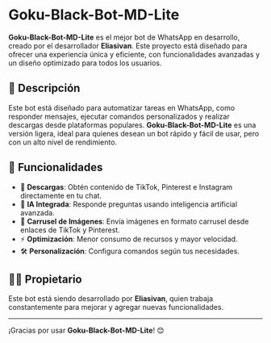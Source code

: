 # Goku-Black-Bot-MD-Lite

**Goku-Black-Bot-MD-Lite** es el mejor bot de WhatsApp en desarrollo, creado por el desarrollador **Eliasivan**. Este proyecto está diseñado para ofrecer una experiencia única y eficiente, con funcionalidades avanzadas y un diseño optimizado para todos los usuarios.

## 📜 Descripción

Este bot está diseñado para automatizar tareas en WhatsApp, como responder mensajes, ejecutar comandos personalizados y realizar descargas desde plataformas populares. **Goku-Black-Bot-MD-Lite** es una versión ligera, ideal para quienes desean un bot rápido y fácil de usar, pero con un alto nivel de rendimiento.

## 🚀 Funcionalidades

- 📌 **Descargas**: Obtén contenido de TikTok, Pinterest e Instagram directamente en tu chat.
- 🤖 **IA Integrada**: Responde preguntas usando inteligencia artificial avanzada.
- 📸 **Carrusel de Imágenes**: Envía imágenes en formato carrusel desde enlaces de TikTok y Pinterest.
- ⚡ **Optimización**: Menor consumo de recursos y mayor velocidad.
- 🛠️ **Personalización**: Configura comandos según tus necesidades.

## 🧑‍💻 Propietario

Este bot está siendo desarrollado por **Eliasivan**, quien trabaja constantemente para mejorar y agregar nuevas funcionalidades.

---

¡Gracias por usar **Goku-Black-Bot-MD-Lite**! 😊